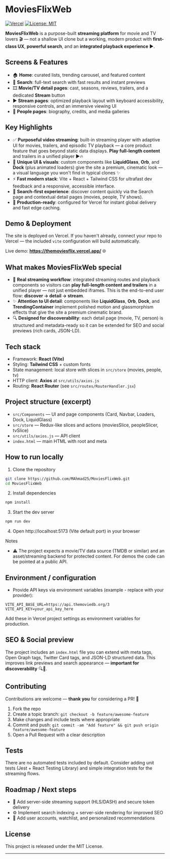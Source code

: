 # MoviesFlixWeb

[![Vercel](https://img.shields.io/badge/deployed%20on-Vercel-000000?style=flat-square)](https://vercel.com)
[![License: MIT](https://img.shields.io/badge/License-MIT-blue.svg)](LICENSE)

**MoviesFlixWeb** is a purpose-built **streaming platform** for movie and TV lovers 🎬 — not a shallow UI clone but a working, modern product with **first-class UX**, **powerful search**, and an **integrated playback experience** ▶️.

## Screens & Features

- 🏠 **Home**: curated lists, trending carousel, and featured content
- 🔎 **Search**: full-text search with fast results and instant previews
- 🎞️ **Movie/TV detail pages**: cast, seasons, reviews, trailers, and a dedicated **Stream** button
- ▶️ **Stream pages**: optimized playback layout with keyboard accessibility, responsive controls, and an immersive viewing UI
- 👤 **People pages**: biography, credits, and media galleries

## Key Highlights

- ✅ **Purposeful video streaming**: built-in streaming player with adaptive UI for movies, trailers, and episodic TV playback — a core product feature that goes beyond static data displays. **Play full-length content** and trailers in a unified player ▶️🔥
- 🎨 **Unique UI & visuals**: custom components like **LiquidGlass**, **Orb**, and **Dock** (plus animated loaders) give the site a premium, cinematic look — a visual language you won't find in typical clones ✨
- ⚡ **Fast modern stack**: Vite + React + Tailwind CSS for ultrafast dev feedback and a responsive, accessible interface.
- 🔎 **Search-first experience**: discover content quickly via the Search page and contextual detail pages (movies, people, TV shows).
- 🚀 **Production-ready**: configured for Vercel for instant global delivery and fast edge caching.

## Demo & Deployment

The site is deployed on Vercel. If you haven't already, connect your repo to Vercel — the included `vite` configuration will build automatically.

Live demo: **https://themoviesflix.vercel.app/** 🌐

## What makes MoviesFlixWeb special

- 🎯 **Real streaming workflow**: integrated streaming routes and playback components so visitors can **play full-length content and trailers** in a unified player — not just embedded iframes. This is the end-to-end user flow: **discover → detail → stream**.
- ✨ **Attention to UI detail**: components like **LiquidGlass**, **Orb**, **Dock**, and **TrendingContainer** implement polished motion and glassmorphism effects that give the site a premium cinematic brand.
- 🔍 **Designed for discoverability**: each detail page (movie, TV, person) is structured and metadata-ready so it can be extended for SEO and social previews (rich cards, JSON-LD).

## Tech stack

- Framework: **React (Vite)**
- Styling: **Tailwind CSS** + custom fonts
- State management: local store with slices in `src/store` (movies, people, tv)
- HTTP client: **Axios** at `src/utils/axios.js`
- Routing: **React Router** (see `src/routes/RouterHandler.jsx`)

## Project structure (excerpt)

- `src/Components` — UI and page components (Card, Navbar, Loaders, Dock, LiquidGlass)
- `src/store` — Redux-like slices and actions (moviesSlice, peopleSlicer, tvSlice)
- `src/utils/axios.js` — API client
- `index.html` — main HTML with root and meta

## How to run locally

1. Clone the repository

```bash
git clone https://github.com/MAhmad25/MoviesFlixWeb.git
cd MoviesFlixWeb
```

2. Install dependencies

```bash
npm install
```

3. Start the dev server

```bash
npm run dev
```

4. Open http://localhost:5173 (Vite default port) in your browser

Notes

- ⚠️ The project expects a movie/TV data source (TMDB or similar) and an asset/streaming backend for protected content. For demos the code can be pointed at a public API.

## Environment / configuration

- Provide API keys via environment variables (example - replace with your provider):

```env
VITE_API_BASE_URL=https://api.themoviedb.org/3
VITE_API_KEY=your_api_key_here
```

Add these in Vercel project settings as environment variables for production.

## SEO & Social preview

The project includes an `index.html` file you can extend with meta tags, Open Graph tags, Twitter Card tags, and JSON-LD structured data. This improves link previews and search appearance — **important for discoverability** 🔍📣.

## Contributing

Contributions are welcome — **thank you** for considering a PR! 🙏

1. Fork the repo
2. Create a topic branch: `git checkout -b feature/awesome-feature`
3. Make changes and include tests where appropriate
4. Commit and push: `git commit -am "Add feature" && git push origin feature/awesome-feature`
5. Open a Pull Request with a clear description

## Tests

There are no automated tests included by default. Consider adding unit tests (Jest + React Testing Library) and simple integration tests for the streaming flows.

## Roadmap / Next steps

- 🚧 Add server-side streaming support (HLS/DASH) and secure token delivery
- ⚙️ Implement search indexing + server-side rendering for improved SEO
- 👥 Add user accounts, watchlist, and personalized recommendations

## License

This project is released under the MIT License.

---

